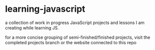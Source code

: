 # learning-javascript
a collection of work in progress JavaScript projects and lessons I am creating while learning JS.

for a more concise grouping of semi-finished/finished projects, visit the completed projects branch or the website connected to this repo
